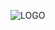 ![LOGO](https://raw.githubusercontent.com/multi-coop/datami-documentation-content/main/images/logo_GITRIBUTE.png)
